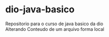 # dio-java-basico
Repositorio para o curso de java basico da dio  
Alterando Conteudo de um arquivo forma local